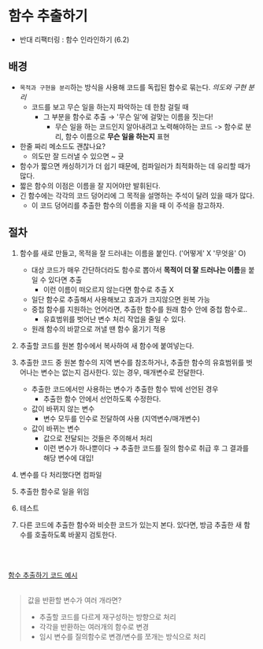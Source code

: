 # 함수 추출하기

- 반대 리팩터링 : 함수 인라인하기 (6.2)

## 배경

- `목적과 구현을 분리`하는 방식을 사용해 코드를 독립된 함수로 묶는다. _의도와 구현 분리_
  - 코드를 보고 무슨 일을 하는지 파악하는 데 한참 걸릴 때
    - 그 부분을 함수로 추출 → '무슨 일'에 걸맞는 이름을 짓는다!
      - 무슨 일을 하는 코드인지 알아내려고 노력해야하는 코드 -> 함수로 분리, 함수 이름으로 **무슨 일을 하는지** 표현
- 한줄 짜리 메소드도 괜찮나요?
  - 의도만 잘 드러낼 수 있으면 ~ 귯
- 함수가 짧으면 캐싱하기가 더 쉽기 때문에, 컴파일러가 최적화하는 데 유리할 때가 많다.
- 짧은 함수의 이점은 이름을 잘 지어야만 발휘된다.
- 긴 함수에는 각각의 코드 덩어리에 그 목적을 설명하는 주석이 달려 있을 때가 많다.
  - 이 코드 덩어리를 추출한 함수의 이름을 지을 때 이 주석을 참고하자.

## 절차

1. 함수를 새로 만들고, 목적을 잘 드러내는 이름을 붙인다. ('어떻게' X '무엇을' O)

   - 대상 코드가 매우 간단하더라도 함수로 뽑아서 **목적이 더 잘 드러나는 이름**을 붙일 수 있다면 추출
     - 이런 이름이 떠오르지 않는다면 함수로 추출 X
   - 일단 함수로 추출해서 사용해보고 효과가 크지않으면 원복 가능
   - 중첩 함수를 지원하는 언어라면, 추출한 함수를 원래 함수 안에 중첩 함수로..
     - 유효범위를 벗어난 변수 처리 작업을 줄일 수 있다.
   - 원래 함수의 바깥으로 꺼낼 땐 함수 옮기기 적용

2. 추출할 코드를 원본 함수에서 복사하여 새 함수에 붙여넣는다.

3. 추출한 코드 중 원본 함수의 지역 변수를 참조하거나, 추출한 함수의 유효범위를 벗어나는 변수는 없는지 검사한다. 있는 경우, 매개변수로 전달한다.

   - 추출한 코드에서만 사용하는 변수가 추출한 함수 밖에 선언된 경우
     - 추출한 함수 안에서 선언하도록 수정한다.
   - 값이 바뀌지 않는 변수
     - 변수 모두를 인수로 전달하여 사용 (지역변수/매개변수)
   - 값이 바뀌는 변수
     - 값으로 전달되는 것들은 주의해서 처리
     - 이런 변수가 하나뿐이다 → 추출한 코드를 질의 함수로 취급 후 그 결과를 해당 변수에 대입!

4. 변수를 다 처리했다면 컴파일

5. 추출한 함수로 일을 위임

6. 테스트

7. 다른 코드에 추출한 함수와 비슷한 코드가 있는지 본다. 있다면, 방금 추출한 새 함수를 호출하도록 바꿀지 검토한다.

<br>
<br>

[함수 추출하기 코드 예시](../6-1/example.js)
<br></br>

> 값을 반환할 변수가 여러 개라면? <br>
>
> - 추출할 코드를 다르게 재구성하는 방향으로 처리
> - 각각을 반환하는 여러개의 함수로 변경
> - 임시 변수를 질의함수로 변경/변수를 쪼개는 방식으로 처리
